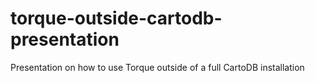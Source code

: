 # torque-outside-cartodb-presentation
Presentation on how to use Torque outside of a full CartoDB installation
